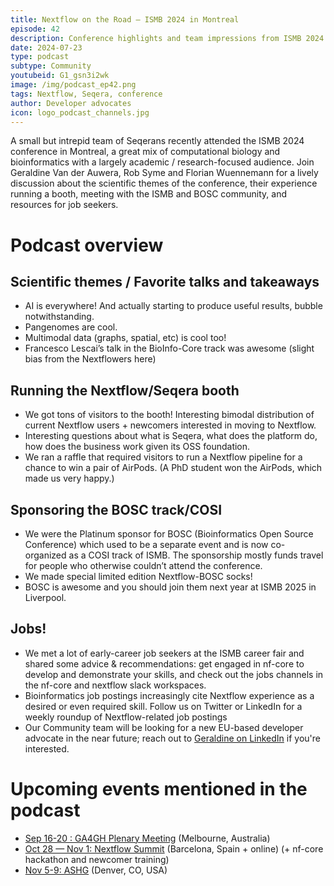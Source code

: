 ```yaml
---
title: Nextflow on the Road — ISMB 2024 in Montreal
episode: 42
description: Conference highlights and team impressions from ISMB 2024.
date: 2024-07-23
type: podcast
subtype: Community
youtubeid: G1_gsn3i2wk
image: /img/podcast_ep42.png
tags: Nextflow, Seqera, conference
author: Developer advocates
icon: logo_podcast_channels.jpg
---
```


A small but intrepid team of Seqerans recently attended the ISMB 2024 conference in Montreal, a great mix of computational biology and bioinformatics with a largely academic / research-focused audience. Join Geraldine Van der Auwera, Rob Syme and Florian Wuennemann for a lively discussion about the scientific themes of the conference, their experience running a booth, meeting with the ISMB and BOSC community, and resources for job seekers.

<!-- end-archive-description -->

# Podcast overview

## Scientific themes / Favorite talks and takeaways

- AI is everywhere! And actually starting to produce useful results, bubble notwithstanding.
- Pangenomes are cool.
- Multimodal data (graphs, spatial, etc) is cool too!
- Francesco Lescai’s talk in the BioInfo-Core track was awesome (slight bias from the Nextflowers here)

## Running the Nextflow/Seqera booth

- We got tons of visitors to the booth! Interesting bimodal distribution of current Nextflow users + newcomers interested in moving to Nextflow.
- Interesting questions about what is Seqera, what does the platform do, how does the business work given its OSS foundation.
- We ran a raffle that required visitors to run a Nextflow pipeline for a chance to win a pair of AirPods. (A PhD student won the AirPods, which made us very happy.)

## Sponsoring the BOSC track/COSI

- We were the Platinum sponsor for BOSC (Bioinformatics Open Source Conference) which used to be a separate event and is now co-organized as a COSI track of ISMB. The sponsorship mostly funds travel for people who otherwise couldn’t attend the conference.
- We made special limited edition Nextflow-BOSC socks!
- BOSC is awesome and you should join them next year at ISMB 2025 in Liverpool.

## Jobs!

- We met a lot of early-career job seekers at the ISMB career fair and shared some advice & recommendations: get engaged in nf-core to develop and demonstrate your skills, and check out the jobs channels in the nf-core and nextflow slack workspaces.
- Bioinformatics job postings increasingly cite Nextflow experience as a desired or even required skill. Follow us on Twitter or LinkedIn for a weekly roundup of Nextflow-related job postings
- Our Community team will be looking for a new EU-based developer advocate in the near future; reach out to [Geraldine on LinkedIn](https://www.linkedin.com/in/geraldine-van-der-auwera-5a5811/) if you're interested.

# Upcoming events mentioned in the podcast

- [Sep 16-20 : GA4GH Plenary Meeting](https://broadinstitute.swoogo.com/ga4gh-12th-plenary/) (Melbourne, Australia)
- [Oct 28 — Nov 1: Nextflow Summit](https://summit.nextflow.io/2024/barcelona/) (Barcelona, Spain + online) (+ nf-core hackathon and newcomer training)
- [Nov 5-9: ASHG](https://www.ashg.org/meetings/2024meeting/) (Denver, CO, USA)
